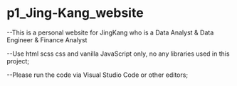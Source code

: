 # p1_Jing-Kang_website

--This is a personal website for JingKang who is a Data Analyst & Data Engineer & Finance Analyst

--Use html scss css and vanilla JavaScript only, no any libraries used in this project;

--Please run the code via Visual Studio Code or other editors;

